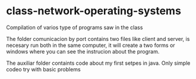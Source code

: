 # class-network-operating-systems
Compilation of varios type of programs saw in  the class

The folder comunicacion by port contains two files like client and server, is necesary run both in the same computer, it will create a two forms or windows where you 
can see the instrucion about the program.



The auxiliar folder containts code about my first setpes in java. Only simple codeo try with basic problems 

